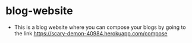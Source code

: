 # blog-website
* This is a blog website where you can compose your blogs by going to the link https://scary-demon-40984.herokuapp.com/compose
